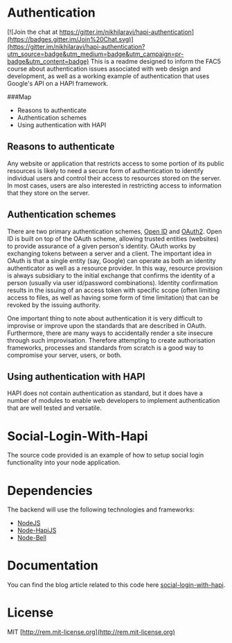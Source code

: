 # Authentication

[![Join the chat at https://gitter.im/nikhilaravi/hapi-authentication](https://badges.gitter.im/Join%20Chat.svg)](https://gitter.im/nikhilaravi/hapi-authentication?utm_source=badge&utm_medium=badge&utm_campaign=pr-badge&utm_content=badge)
This is a readme designed to inform the FAC5 course about authentication issues associated with web design and development, as well as a working example of authentication that uses Google's API on a HAPI framework.

###Map

  - Reasons to authenticate
  - Authentication schemes
  - Using authentication with HAPI
  
## Reasons to authenticate
Any website or application that restricts access to some portion of its public resources is likely to need a secure form of authentication to identify individual users and control their access to resources stored on the server. In most cases, users are also interested in restricting access to information that they store on the server.

## Authentication schemes
There are two primary authentication schemes, [Open ID](https://en.wikipedia.org/wiki/OpenID) and [OAuth2](https://en.wikipedia.org/wiki/OAuth). Open ID is built on top of the OAuth scheme, allowing trusted entities (websites) to provide assurance of a given person's identity. OAuth works by exchanging tokens between a server and a client. The important idea in OAuth is that a single entity (say, Google) can operate as both an identity authenticator as well as a resource provider. In this way, resource provision is always subsidiary to the initial exchange that confirms the identity of a person (usually via user id/password combinations). Identity confirmation results in the issuing of an access token with specific scope (often limiting access to files, as well as having some form of time limitation) that can be revoked by the issuing authority.

One important thing to note about authentication it is very difficult to improvise or improve upon the standards that are described in OAuth. Furthermore, there are many ways to accidentally render a site insecure through such improvisation. Therefore attempting to create authorisation frameworks, processes and standards from scratch is a good way to compromise your server, users, or both. 

## Using authentication with HAPI

HAPI does not contain authentication as standard, but it does have a number of modules to enable web developers to implement authentication that are well tested and versatile. 

# Social-Login-With-Hapi
The source code provided is an example of how to setup social login functionality into your node application. 

# Dependencies
The backend will use the following technologies and frameworks:

  - [NodeJS](http://nodejs.org/)
  - [Node-HapiJS](https://github.com/hapijs/hapi)
  - [Node-Bell](https://github.com/hapijs/bell)

# Documentation
You can find the blog article related to this code here [social-login-with-hapi](http://blog.itproven.com/technology/nodejs/social-login-with-hapi/).



License
=========
MIT [http://rem.mit-license.org](http://rem.mit-license.org)